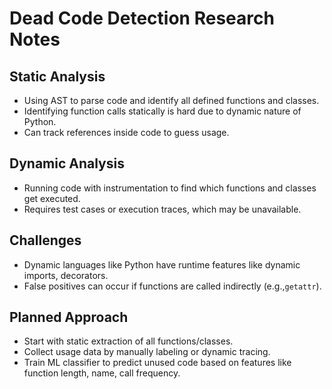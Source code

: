 # Dead Code Detection Research Notes

## Static Analysis
- Using AST to parse code and identify all defined functions and classes.
- Identifying function calls statically is hard due to dynamic nature of Python.
- Can track references inside code to guess usage.

## Dynamic Analysis
- Running code with instrumentation to find which functions and classes get executed.
- Requires test cases or execution traces, which may be unavailable.

## Challenges
- Dynamic languages like Python have runtime features like dynamic imports, decorators.
- False positives can occur if functions are called indirectly (e.g.,`getattr`).

## Planned Approach
- Start with static extraction of all functions/classes.
- Collect usage data by manually labeling or dynamic tracing.
- Train ML classifier to predict unused code based on features like function length, name, call frequency.